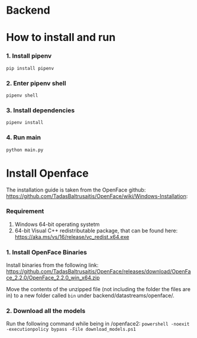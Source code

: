 # Backend

# How to install and run

### 1. Install pipenv

`pip install pipenv`

### 2. Enter pipenv shell

`pipenv shell`

### 3. Install dependencies

`pipenv install`

### 4. Run main

`python main.py`

# Install Openface

The installation guide is taken from the OpenFace github: https://github.com/TadasBaltrusaitis/OpenFace/wiki/Windows-Installation:

### Requirement

1. Windows 64-bit operating systetm
2. 64-bit Visual C++ redistributable package, that can be found here: https://aka.ms/vs/16/release/vc_redist.x64.exe

### 1. Install OpenFace Binaries

Install binaries from the following link: https://github.com/TadasBaltrusaitis/OpenFace/releases/download/OpenFace_2.2.0/OpenFace_2.2.0_win_x64.zip

Move the contents of the unzipped file (not including the folder the files are in) to a new folder called `bin` under backend/datastreams/openface/.

### 2. Download all the models

Run the following command while being in /openface2:
`powershell -noexit -executionpolicy bypass -File download_models.ps1`
